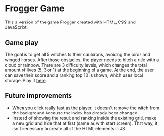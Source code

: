 # Frogger Game
This a version of the game Frogger created with HTML, CSS and JavaScript. 

## Game play
The goal is to get all 5 witches to their cauldrons, avoiding the birds and winged horses. After those obstacles, the player needs to hitch a ride with a cloud or rainbow. There are 3 difficulty levels, which changes the total amount of lives (5, 3 or 1) at the beginning of a game. At the end, the user can save their score and a ranking top 10 is shown, which uses local storage. Play it [here](https://didemertens.github.io/sei-project-1/).

## Future improvements
* When you click really fast as the player, it doesn't remove the witch from the background because the index has already been changed.
* Instead of showing the result and ranking inside the existing grid, make a new grid and hide that at first (same as with start screen). That way, it isn't necessary to create all of the HTML elements in JS.
